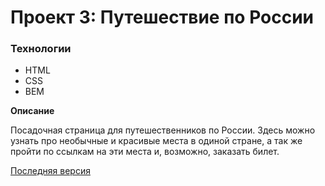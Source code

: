 # Проект 3: Путешествие по России

### Технологии

- HTML
- CSS
- BEM

**Описание**

Посадочная страница для путешественников по России. Здесь можно узнать про необычные и красивые места в одиной стране, а так же пройти по ссылкам на эти места и, возможно, заказать билет.

[Последняя версия](https://totmir.github.io/russian-travel/)
